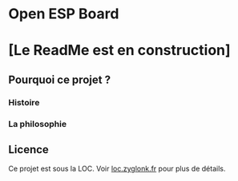 # Open ESP Board
# [Le ReadMe est en construction]
## Pourquoi ce projet ?
### Histoire
### La philosophie

## Licence
Ce projet est sous la LOC. Voir [loc.zyglonk.fr](https://loc.zyglonk.fr) pour plus de détails.
